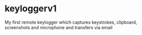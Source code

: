 # keyloggerv1
My first remote keylogger which captures keystrokes, clipboard, screenshots and microphone and transfers via email
